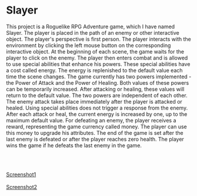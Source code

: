 <h1>Slayer</h1>
This project is a Roguelike RPG Adventure game, which I have named Slayer.
The player is placed in the path of an enemy or other interactive object. The player's perspective is first person.
The player interacts with the environment by clicking the left mouse button on the corresponding interactive object. At the beginning of each scene, the game waits for the player to click on the enemy. 
The player then enters combat and is allowed to use special abilities that enhance his powers. These special abilities have a cost called energy. The energy is replenished to the default value each time the scene changes. 
The game currently has two powers implemented - the Power of Attack and the Power of Healing.
Both values of these powers can be temporarily increased. After attacking or healing, these values will return to the default value. The two powers are independent of each other.
The enemy attack takes place immediately after the player is attacked or healed.
Using special abilities does not trigger a response from the enemy.
After each attack or heal, the current energy is increased by one, up to the maximum default value.
For defeating an enemy, the player receives a reward, representing the game currency called money. The player can use this money to upgrade his attributes.
The end of the game is set after the last enemy is defeated or after the player reaches zero health.
The player wins the game if he defeats the last enemy in the game.

<br></br>

[Screenshot1](docs/images/Screenshot1.jpg)
<br></br>
[Screenshot2](docs/images/Screenshot2.jpg)
